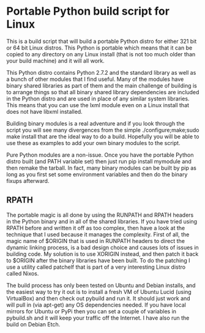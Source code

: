Portable Python build script for Linux
======================================

This is a build script that will build a portable Python distro for either 321 bit or 64 bit
Linux distros. This Python is portable which means that it can be copied to any directory
on any Linux install (that is not too much older than your build machine) and it will all work.

This Python distro contains Python 2.7.2 and the standard library as well as a bunch of other
modules that I find useful. Many of the modules have binary shared libraries as part of them
and the main challenge of building is to arrange things so that all binary shared library
dependencies are included in the Python distro and are used in place of any similar
system libraries. This means that you can use the lxml module even on a Linux install
that does not have libxml installed.

Building binary modules is a real adventure and if you look through the script you 
will see many divergences from the simple ./configure;make;sudo make install that
are the ideal way to do a build. Hopefully you will be able to use these as
examples to add your own binary modules to the script.

Pure Python modules are a non-issue. Once you have the portable Python distro
built (and PATH variable set) then just run pip install mymodule and then remake the tarball.
In fact, many binary modules can be built by pip as long as you first set some environment
variables and then do the binary fixups afterward.

RPATH
-----

The portable magic is all done by using the RUNPATH and RPATH headers in the Python
binary and in all of the shared libraries. If you have tried using RPATH before and
written it off as too complex, then have a look at the technique that I used because
it manages the complexity. First of all, the magic name of $ORIGIN that is used in
RUNPATH headers to direct the dynamic linking process, is a bad design choice and
causes lots of issues in building code. My solution is to use XORIGIN instead, and
then patch it back to $ORIGIN after the binary libraries have been built. To do the
patching I use a utility called patchelf that is part of a very interesting Linux
distro called Nixos.

The build process has only been tested on Ubuntu and Debian installs, and the easiest
way to try it out is to install a fresh VM of Ubuntu Lucid (using VirtualBox) and then
check out pybuild and run it. It should just work and will pull in (via apt-get)
any OS dependencies needed. If you have local mirrors for Ubuntu or PyPi then you can
set a couple of variables in pybuild.sh and it will keep your traffic off the Internet.
I have also run the build on Debian Etch.

